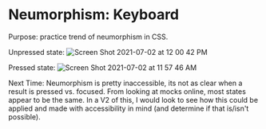# Neumorphism: Keyboard

Purpose: practice trend of neumorphism in CSS.

Unpressed state:
![Screen Shot 2021-07-02 at 12 00 42 PM](https://user-images.githubusercontent.com/28637810/124300982-2b377c80-db2d-11eb-9890-dd484f6f2134.png)

Pressed state:
![Screen Shot 2021-07-02 at 11 57 46 AM](https://user-images.githubusercontent.com/28637810/124300788-eca1c200-db2c-11eb-9df0-91e59f781b03.png)

Next Time: Neumorphism is pretty inaccessible, its not as clear when a result is pressed vs. focused. From looking at mocks online, most states appear to be the same. In a V2 of this, I would look to see how this could be applied and made with accessibility in mind (and determine if that is/isn't possible).
